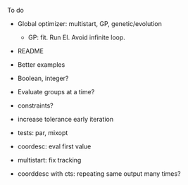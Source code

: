 To do

* Global optimizer: multistart, GP, genetic/evolution

  * GP: fit. Run EI. Avoid infinite loop.

* README

* Better examples

* Boolean, integer?

* Evaluate groups at a time?

* constraints?

* increase tolerance early iteration

* tests: par, mixopt

* coordesc: eval first value

* multistart: fix tracking

* coorddesc with cts: repeating same output many times?
